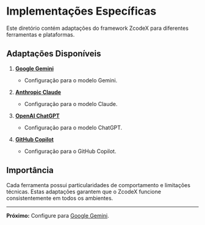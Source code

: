 # Implementações Específicas

Este diretório contém adaptações do framework ZcodeX para diferentes ferramentas e plataformas.

## Adaptações Disponíveis

1.  **[Google Gemini](gemini.md)**
    *   Configuração para o modelo Gemini.

2.  **[Anthropic Claude](claude.md)**
    *   Configuração para o modelo Claude.

3.  **[OpenAI ChatGPT](chatgpt.md)**
    *   Configuração para o modelo ChatGPT.

4.  **[GitHub Copilot](copilot.md)**
    *   Configuração para o GitHub Copilot.

## Importância

Cada ferramenta possui particularidades de comportamento e limitações técnicas. Estas adaptações garantem que o ZcodeX funcione consistentemente em todos os ambientes.

---

**Próximo:** Configure para [Google Gemini](gemini.md).
